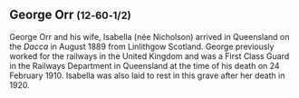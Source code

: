 ## George Orr <small>(12‑60‑1/2)</small>

George Orr and his wife, Isabella (née Nicholson) arrived in Queensland on the *Dacca* in August 1889 from Linlithgow Scotland. George previously worked for the railways in the United Kingdom and was a First Class Guard in the Railways Department in Queensland at the time of his death on 24 February 1910. Isabella was also laid to rest in this grave after her death in 1920.
